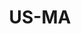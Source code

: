 ---
published:  false
post_id:    2019-US-MA
title:      US-MA
images:
  - ext:    00.jpg
    asp:    3-4
    dim:    50
    dir:    h
---